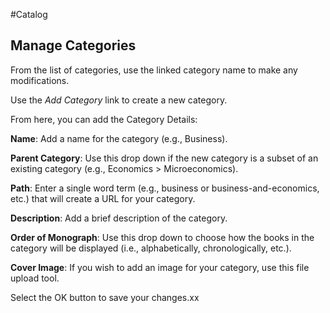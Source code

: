 #Catalog
## Manage Categories

From the list of categories, use the linked category name to make any modifications.

Use the *Add Category* link to create a new category.

From here, you can add the Category Details:

**Name**: Add a name for the category (e.g., Business).

**Parent Category**: Use this drop down if the new category is a subset of an existing category (e.g., Economics > Microeconomics).

**Path**: Enter a single word term (e.g., business or business-and-economics, etc.) that will create a URL for your category.

**Description**: Add a brief description of the category.

**Order of Monograph**: Use this drop down to choose how the books in the category will be displayed (i.e., alphabetically, chronologically, etc.).

**Cover Image**: If you wish to add an image for your category, use this file upload tool.

Select the OK button to save your changes.xx

